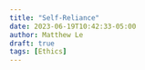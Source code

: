 ```yaml
---
title: "Self-Reliance"
date: 2023-06-19T10:42:33-05:00
author: Matthew Le
draft: true
tags: [Ethics]
---
```

